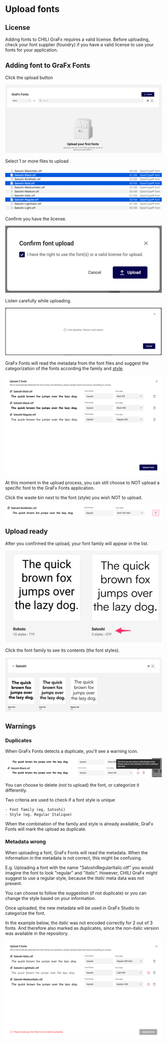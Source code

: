 # Upload fonts

## License

Adding fonts to CHILI GraFx requires a valid license. Before uploading, check your font supplier (foundry) if you have a valid license to use your fonts for your application.

## Adding font to GraFx Fonts

Click the upload button

![appscreen](uploadbutton.png)

Select 1 or more files to upload

![appscreen](selectfiles.png)

Confirm you have the license.

![appscreen](confirmlicense.png)

Listen carefully while uploading.

![appscreen](elevator.png)

GraFx Fonts will read the metadata from the font files and suggest the categorization of the fonts according the family and [style](https://en.wikipedia.org/wiki/Font#Characteristics).

![appscreen](confirmstyles.png)

At this moment in the upload process, you can still choose to NOT upload a specific font to the GraFx Fonts application.

Click the waste bin next to the font (style) you wish NOT to upload.

![appscreen](wastebin.png)

## Upload ready

After you confirmed the upload, your font family will appear in the list.

![appscreen](result2.png)

Click the font family to see its contents (the font styles).

![appscreen](harry.png)


## Warnings

### Duplicates

When GraFx Fonts detects a duplicate, you'll see a warning icon.

![appscreen](error.png)

You can choose to delete (not to upload) the font, or categorize it differently.

Two criteria are used to check if a font style is unique

	- Font family (eg. Satoshi)
	- Style (eg. Regular Italique)
	
When the combination of the family and style is already available, GraFx Fonts will mark the upload as duplicate.

### Metadata wrong

When uploading a font, GraFx Fonts will read the metadata. When the information in the metadata is not correct, this might be confusing.

E.g. Uploading a font with the name "SatoshiRegularItalic.otf" you would imagine the font to look "regular" and "_Italic_". However, CHILI GraFx might suggest to use a regular style, because the _Italic_ meta data was not present.

You can choose to follow the suggestion (if not duplicate) or you can change the style based on your information.

Once uploaded, the new metadata will be used in GraFx Studio to categorize the font.

In the example below, the _italic_ was not encoded correctly for 2 out of 3 fonts. And therefore also marked as duplicates, since the non-italic version was available in the repository.

![appscreen](wrontmetadata.png)